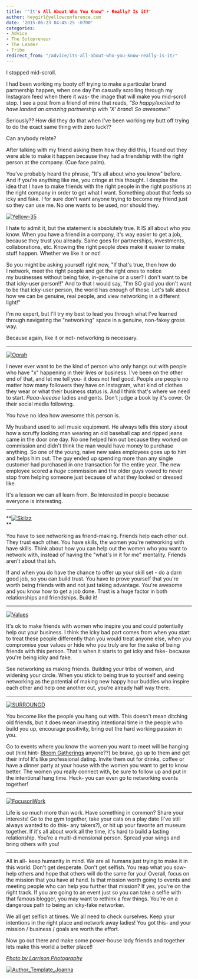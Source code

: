 ```yaml
---
title: '"It's All About Who You Know" - Really? Is it?'
author: heygirl@yellowconference.com
date: '2015-06-23 04:45:25 -0700'
categories:
- Advice
- The Solopreneur
- The Leader
- Tribe
redirect_from: "/advice/its-all-about-who-you-know-really-is-it/"
---
```


I stopped mid-scroll.

I had been working my booty off trying to make a particular brand partnership happen, when one day I'm casually scrolling through my Instagram feed when there it was- the image that will make you mid-scroll stop. I see a post from a friend of mine that reads, _"So happy/excited to have landed an amazing partnership with 'X' brand! So awesome!"_

Seriously?? How did they do that when I've been working my butt off trying to do the exact same thing with zero luck??

Can anybody relate?

After talking with my friend asking them how they did this, I found out they were able to make it happen because they had a friendship with the right person at the company. (Cue face palm).

You've probably heard the phrase, "It's all about who you know" before. And if you're anything like me, you cringe at this thought. I despise the idea that I have to make friends with the right people in the right positions at the right company in order to get what I want. Something about that feels so icky and fake. I for sure don't want anyone trying to become my friend just so they can use me. No one wants to be used, nor should they.

[![Yellow-35](https://s3.amazonaws.com/yellow-files/blog/2015/04/Yellow-351.jpg)](https://s3.amazonaws.com/yellow-files/blog/2015/04/Yellow-351.jpg)

I hate to admit it, but the statement is absolutely true. It IS all about who you know. When you have a friend in a company, it's way easier to get a job, because they trust you already. Same goes for partnerships, investments, collaborations, etc. Knowing the right people _does_ make it easier to make stuff happen. Whether we like it or not!

So you might be asking yourself right now, "If that's true, then how do I network, meet the right people and get the right ones to notice my businesses without being fake, in-genuine or a user? I don't want to be that icky-user person!!" And to that I would say, "I'm SO glad you don't want to be that icky-user person, the world has enough of those. Let's talk about how we can be genuine, real people, and view networking in a different light!"

I'm no expert, but I'll try my best to lead you through what I've learned through navigating the "networking" space in a genuine, non-fakey gross way.

Because again, like it or not- networking is necessary.

* * *

[![Oprah](https://s3.amazonaws.com/yellow-files/blog/2015/06/Oprah.jpg)](https://s3.amazonaws.com/yellow-files/blog/2015/06/Oprah.jpg)

I never ever want to be the kind of person who only hangs out with people who have "x" happening in their lives or business. I've been on the other end of that, and let me tell you- it does not feel good. People are people no matter how many followers they have on Instagram, what kind of clothes they wear or what their business status is. And I think that's where we need to start. _Paaa-leeease_ ladies and gents. Don't judge a book by it's cover. Or their social media following.

You have no idea how awesome this person is.

My husband used to sell music equipment. He always tells this story about how a scruffy looking man wearing an old baseball cap and ripped jeans came in the door one day. No one helped him out because they worked on commission and didn't think the man would have money to purchase anything. So one of the young, naive new sales employees goes up to him and helps him out. The guy ended up spending more than any single customer had purchased in one transaction for the entire year. The new employee scored a _huge_ commission and the older guys vowed to never stop from helping someone just because of what they looked or dressed like.

It's a lesson we can all learn from. Be interested in people because everyone is interesting.

* * *

**[![Skilzz](https://s3.amazonaws.com/yellow-files/blog/2015/06/Skilzz.jpg)](https://s3.amazonaws.com/yellow-files/blog/2015/06/Skilzz.jpg)  
**

You have to see networking as friend-making. Friends help each other out. They trust each other. You have skills, the women you're networking with have skills. Think about how you can help out the women who you want to network with, instead of having the "what's in it for me" mentality. Friends aren't about that ish.

If and when you do have the chance to offer up your skill set - do a darn good job, so you can build trust. You have to prove yourself that you're worth being friends with and not just taking advantage. You're awesome and you know how to get a job done. Trust is a huge factor in both relationships and friendships. Build it!

* * *

[![Values](https://s3.amazonaws.com/yellow-files/blog/2015/06/Values.jpg)](https://s3.amazonaws.com/yellow-files/blog/2015/06/Values.jpg)

It's ok to make friends with women who inspire you and could potentially help out your business. I think the icky bad part comes from when you start to treat these people differently than you would treat anyone else, when you compromise your values or hide who you truly are for the sake of being friends with this person. That's when it starts to get icky and fake- because you're being icky and fake.

See networking as making friends. Building your tribe of women, and widening your circle. When you stick to being true to yourself and seeing networking as the potential of making new happy hour buddies who inspire each other and help one another out, you're already half way there.

* * *

[![SURROUNGD](https://s3.amazonaws.com/yellow-files/blog/2015/06/SURROUNGD.jpg)](https://s3.amazonaws.com/yellow-files/blog/2015/06/SURROUNGD.jpg)

You become like the people you hang out with. This doesn't mean ditching old friends, but it does mean investing intentional time in the people who build you up, encourage positivity, bring out the hard working passion in you.

Go to events where you know the women you want to meet will be hanging out (hint hint- [Bloom Gatherings](http://yellowconference.com/bloom-gatherings/) anyone??) be brave, go up to them and get their info! It's like professional dating. Invite them out for drinks, coffee or have a dinner party at your house with the women you want to get to know better. The women you really connect with, be sure to follow up and put in the intentional hang time. Heck- you can even go to networking events together!

* * *

[![FocusonWork](https://s3.amazonaws.com/yellow-files/blog/2015/06/FocusonWork.jpg)](https://s3.amazonaws.com/yellow-files/blog/2015/06/FocusonWork.jpg)

Life is so much more than work. Have something in common? Share your interests! Go to the gym together, take your cats on a play date (I've still always wanted to do this- any takers?), or hit up your favorite art museum together. If it's all about work all the time, it's hard to build a lasting relationship. You're a multi-dimensional person. Spread your wings and bring others with you!

* * *

All in all- keep humanity in mind. We are all humans just trying to make it in this world. Don't get desperate. Don't get selfish. You reap what you sow- help others and hope that others will do the same for you! Overall, focus on the mission that you have at hand. Is that mission worth going to events and meeting people who can help you further that mission? If yes, you're on the right track. If you are going to an event just so you can take a selfie with that famous blogger, you may want to rethink a few things. You're on a dangerous path to being an icky-fake networker.

We all get selfish at times. We all need to check ourselves. Keep your intentions in the right place and network away ladies! You got this- and your mission / business / goals are worth the effort.

Now go out there and make some power-house lady friends and together lets make this world a better place!!

[_Photo by Larrison Photography_](http://larrisonphotography.com/)

[![Author_Template_Joanna](https://s3.amazonaws.com/yellow-files/blog/2015/01/Author_Template_Joanna.jpg)](http://instagram.com/joannawaterfall)
